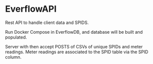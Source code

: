 # EverflowAPI

Rest API to handle client data and SPIDS.

Run Docker Compose in EverflowDB, and database will be built and populated.

Server with then accept POSTS of CSVs of unique SPIDs and meter readings. Meter readings are associated to the SPID table via the SPID column.

